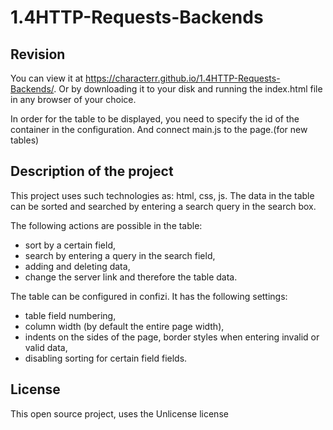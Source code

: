 # 1.4HTTP-Requests-Backends

## Revision

You can view it at https://characterr.github.io/1.4HTTP-Requests-Backends/. Or by downloading it to your disk and running the index.html file in any browser of your choice.

In order for the table to be displayed, you need to specify the id of the container in the configuration. And connect main.js to the page.(for new tables)

## Description of the project

This project uses such technologies as: html, css, js.
The data in the table can be sorted and searched by entering a search query in the search box.

The following actions are possible in the table:
* sort by a certain field,
* search by entering a query in the search field,
* adding and deleting data,
* change the server link and therefore the table data.

The table can be configured in confizi. It has the following settings:
* table field numbering,
* column width (by default the entire page width),
* indents on the sides of the page, border styles when entering invalid or valid data,
* disabling sorting for certain field fields.

## License

This open source project, uses the Unlicense license

 

